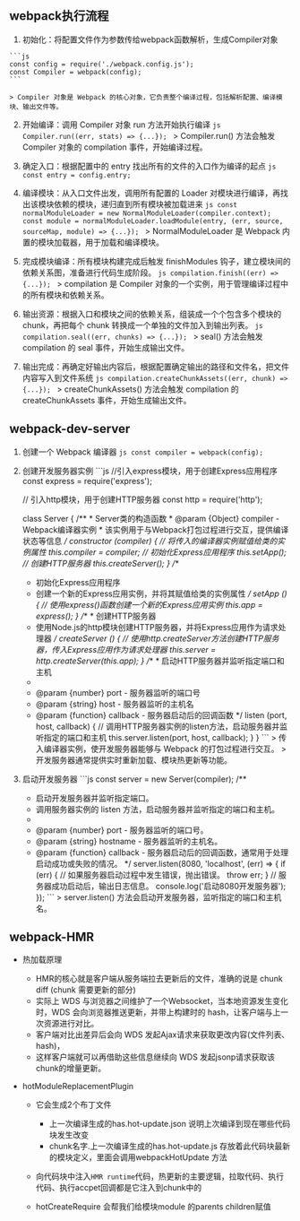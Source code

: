 
## webpack执行流程
  1. 初始化：将配置文件作为参数传给webpack函数解析，生成Compiler对象

    ```js
    const config = require('./webpack.config.js');
    const Compiler = webpack(config);
    ```

    > Compiler 对象是 Webpack 的核心对象，它负责整个编译过程，包括解析配置、编译模块、输出文件等。

  2. 开始编译：调用 Compiler 对象 run 方法开始执行编译
    ```js
    Compiler.run((err, stats) => {...});
    ```
    > Compiler.run() 方法会触发 Compiler 对象的 compilation 事件，开始编译过程。

  3. 确定入口：根据配置中的 entry 找出所有的文件的入口作为编译的起点
    ```js
    const entry = config.entry;
    ```
  4. 编译模块：从入口文件出发，调用所有配置的 Loader 对模块进行编译，再找出该模块依赖的模块，递归直到所有模块被加载进来
    ```js
    const normalModuleLoader = new NormalModuleLoader(compiler.context);
    const module = normalModuleLoader.loadModule(entry, (err, source, sourceMap, module) => {...});
    ```
    > NormalModuleLoader 是 Webpack 内置的模块加载器，用于加载和编译模块。

  5. 完成模块编译：所有模块构建完成后触发 finishModules 钩子，建立模块间的依赖关系图，准备进行代码生成阶段。
    ```js
    compilation.finish((err) => {...});
    ```
    > compilation 是 Compiler 对象的一个实例，用于管理编译过程中的所有模块和依赖关系。

  6. 输出资源：根据入口和模块之间的依赖关系，组装成一个个包含多个模块的 chunk，再把每个 chunk 转换成一个单独的文件加入到输出列表。
    ```js
    compilation.seal((err, chunks) => {...});
    ```
    > seal() 方法会触发 compilation 的 seal 事件，开始生成输出文件。
  7. 输出完成：再确定好输出内容后，根据配置确定输出的路径和文件名，把文件内容写入到文件系统
    ```js
    compilation.createChunkAssets((err, chunk) => {...});
    ```
    > createChunkAssets() 方法会触发 compilation 的 createChunkAssets 事件，开始生成输出文件。

## webpack-dev-server
  1. 创建一个 Webpack 编译器
    ```js
      const compiler = webpack(config);
    ```

  2. 创建开发服务器实例
    ```js
      //引入express模块，用于创建Express应用程序
      const express = require('express');

      // 引入http模块，用于创建HTTP服务器
      const http = require('http');

      class Server {
          /**
          * Server类的构造函数
          * @param {Object} compiler - Webpack编译器实例
          * 该实例用于与Webpack打包过程进行交互，提供编译状态等信息
          */
        constructor (compiler) {
          // 将传入的编译器实例赋值给类的实例属性
          this.compiler = compiler;
          // 初始化Express应用程序
          this.setApp();
          // 创建HTTP服务器
          this.createServer();
        }
        /**
        * 初始化Express应用程序
        * 创建一个新的Express应用实例，并将其赋值给类的实例属性
        */
        setApp () {
          // 使用express()函数创建一个新的Express应用实例
          this.app = express();
        }
        /**
         * 创建HTTP服务器
        * 使用Node.js的http模块创建HTTP服务器，并将Express应用作为请求处理器
        */
        createServer () {
          // 使用http.createServer方法创建HTTP服务器，传入Express应用作为请求处理器
          this.server = http.createServer(this.app);
        }
        /**
         * 启动HTTP服务器并监听指定端口和主机
        *
        * @param {number} port - 服务器监听的端口号
        * @param {string} host - 服务器监听的主机名
        * @param {function} callback - 服务器启动后的回调函数
        */
        listen (port, host, callback) {
          // 调用HTTP服务器实例的listen方法，启动服务器并监听指定的端口和主机
          this.server.listen(port, host, callback);
        }
      }
    ```
    > 传入编译器实例，使开发服务器能够与 Webpack 的打包过程进行交互。
    > 开发服务器通常提供实时重新加载、模块热更新等功能。

  4. 启动开发服务器
    ```js
      const server = new Server(compiler);
      /**
      * 启动开发服务器并监听指定端口。
      * 调用服务器实例的 listen 方法，启动服务器并监听指定的端口和主机。
      *
      * @param {number} port - 服务器监听的端口号。
      * @param {string} hostname - 服务器监听的主机名。
      * @param {function} callback - 服务器启动后的回调函数，通常用于处理启动成功或失败的情况。
      */
      server.listen(8080, 'localhost', (err) => {
        if (err) {
          // 如果服务器启动过程中发生错误，抛出错误。
          throw err;
        }
        // 服务器成功启动后，输出日志信息。
        console.log('启动8080开发服务器');
      });
    ```
    > server.listen() 方法会启动开发服务器，监听指定的端口和主机名。

## webpack-HMR

- 热加载原理
  - HMR的核心就是客户端从服务端拉去更新后的文件，准确的说是 chunk diff (chunk 需要更新的部分)
  - 实际上 WDS 与浏览器之间维护了一个Websocket，当本地资源发生变化时，WDS 会向浏览器推送更新，并带上构建时的 hash，让客户端与上一次资源进行对比。
  - 客户端对比出差异后会向 WDS 发起Ajax请求来获取更改内容(文件列表、hash)，
  - 这样客户端就可以再借助这些信息继续向 WDS 发起jsonp请求获取该chunk的增量更新。

- hotModuleReplacementPlugin
  + 它会生成2个布丁文件
    - 上一次编译生成的has.hot-update.json 说明上次编译到现在哪些代码块发生改变
    - chunk名字.上一次编译生成的has.hot-update.js 存放着此代码块最新的模块定义，里面会调用webpackHotUpdate 方法

  + 向代码块中注入`HMR runtime`代码，热更新的主要逻辑，拉取代码、执行代码、执行accpet回调都是它注入到chunk中的

  + hotCreateRequire 会帮我们给模块module 的parents children赋值
